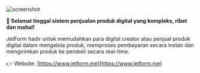 ![screenshot](https://github.com/jetform-dev/jetform/assets/1094221/15ab7f06-378f-4a11-b92e-cccb55e63b1b)

**👋 Selamat tinggal sistem penjualan produk digital yang kompleks, ribet dan mahal!**

JetForm hadir untuk memudahkan para digital creator atau penjual produk digital dalam mengelola produk, memproses pembayaran secara instan dan mengirimkan produk ke pembeli secara real-time.

👉 Website: [https://www.jetform.me](https://www.jetform.me)